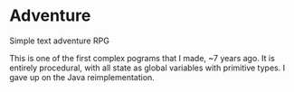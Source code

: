 # Adventure
Simple text adventure RPG

This is one of the first complex pograms that I made, ~7 years ago.
It is entirely procedural, with all state as global variables with primitive types.
I gave up on the Java reimplementation.
